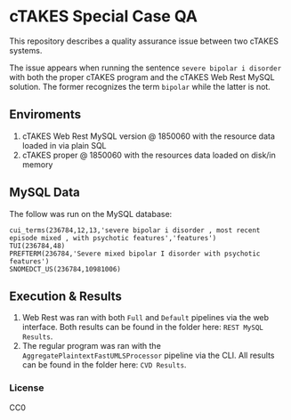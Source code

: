# cTAKES Special Case QA

This repository describes a quality assurance issue between two cTAKES systems.

The issue appears when running the sentence `severe bipolar i disorder` with both the proper cTAKES program and the cTAKES Web Rest MySQL solution. The former recognizes the term `bipolar` while the latter is not.


## Enviroments

1) cTAKES Web Rest MySQL version @ 1850060 with the resource data loaded in via plain SQL
2) cTAKES proper @ 1850060 with the resources data loaded on disk/in memory

## MySQL Data

The follow was run on the MySQL database:

```
cui_terms(236784,12,13,'severe bipolar i disorder , most recent episode mixed , with psychotic features','features')
TUI(236784,48)
PREFTERM(236784,'Severe mixed bipolar I disorder with psychotic features')
SNOMEDCT_US(236784,10981006)
```

## Execution & Results

1) Web Rest was ran with both `Full` and `Default` pipelines via the web interface. Both results can be found in the folder here: `REST MySQL Results`.
2) The regular program was ran with the `AggregatePlaintextFastUMLSProcessor` pipeline via the CLI. All results can be found in the folder here: `CVD Results`.


### License

CC0
